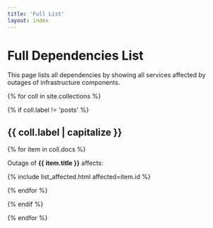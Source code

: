 ```yaml
---
title: 'Full List'
layout: index
---
```


# Full Dependencies List

This page lists all dependencies by showing all services affected by outages of infrastructure components.

{% for coll in site.collections %}

{% if coll.label != 'posts' %}

## {{ coll.label | capitalize }}

{% for item in coll.docs %}

Outage of **{{ item.title }}** affects:

{% include list_affected.html affected=item.id %}

{% endfor %}

{% endif %}

{% endfor %}


